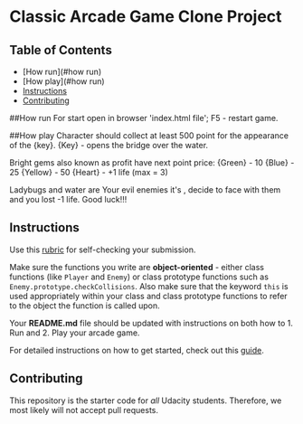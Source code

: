 # Classic Arcade Game Clone Project

## Table of Contents

- [How run](#how run)
- [How play](#how run)
- [Instructions](#instructions)
- [Contributing](#contributing)

##How run
For start open in browser 'index.html file';
F5 - restart game.

##How play
Character should collect at least 500 point for the appearance of the {key}.
{Key} - opens the bridge over the water.

Bright gems also known as profit have next point price:
{Green} - 10
{Blue} - 25
{Yellow} - 50
{Heart} - +1 life (max = 3)

Ladybugs and water are Your evil enemies it's , decide to face with them and you lost -1 life.
Good luck!!!

## Instructions

Use this [rubric](https://review.udacity.com/#!/rubrics/15/view) for self-checking your submission.

Make sure the functions you write are **object-oriented** - either class functions (like `Player` and `Enemy`) or class prototype functions such as `Enemy.prototype.checkCollisions`. Also make sure that the keyword `this` is used appropriately within your class and class prototype functions to refer to the object the function is called upon.

Your **README.md** file should be updated with instructions on both how to 1. Run and 2. Play your arcade game.

For detailed instructions on how to get started, check out this [guide](https://docs.google.com/document/d/1v01aScPjSWCCWQLIpFqvg3-vXLH2e8_SZQKC8jNO0Dc/pub?embedded=true).

## Contributing

This repository is the starter code for _all_ Udacity students. Therefore, we most likely will not accept pull requests.
